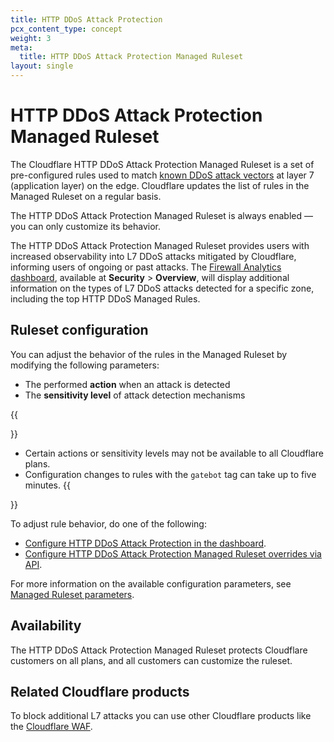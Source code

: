 ```yaml
---
title: HTTP DDoS Attack Protection
pcx_content_type: concept
weight: 3
meta:
  title: HTTP DDoS Attack Protection Managed Ruleset
layout: single
---
```


# HTTP DDoS Attack Protection Managed Ruleset

The Cloudflare HTTP DDoS Attack Protection Managed Ruleset is a set of pre-configured rules used to match [known DDoS attack vectors](/ddos-protection/about/attack-coverage/) at layer 7 (application layer) on the edge. Cloudflare updates the list of rules in the Managed Ruleset on a regular basis.

The HTTP DDoS Attack Protection Managed Ruleset is always enabled — you can only customize its behavior.

The HTTP DDoS Attack Protection Managed Ruleset provides users with increased observability into L7 DDoS attacks mitigated by Cloudflare, informing users of ongoing or past attacks. The [Firewall Analytics dashboard](/waf/analytics/), available at **Security** > **Overview**, will display additional information on the types of L7 DDoS attacks detected for a specific zone, including the top HTTP DDoS Managed Rules.

## Ruleset configuration

You can adjust the behavior of the rules in the Managed Ruleset by modifying the following parameters:

* The performed **action** when an attack is detected
* The **sensitivity level** of attack detection mechanisms

{{<Aside type="note" header="Notes">}}
* Certain actions or sensitivity levels may not be available to all Cloudflare plans.
* Configuration changes to rules with the `gatebot` tag can take up to five minutes.
{{</Aside>}}

To adjust rule behavior, do one of the following:

* [Configure HTTP DDoS Attack Protection in the dashboard](/ddos-protection/managed-rulesets/http/configure-dashboard/).
* [Configure HTTP DDoS Attack Protection Managed Ruleset overrides via API](/ddos-protection/managed-rulesets/http/configure-api/).

For more information on the available configuration parameters, see [Managed Ruleset parameters](/ddos-protection/managed-rulesets/http/override-parameters/).

## Availability

The HTTP DDoS Attack Protection Managed Ruleset protects Cloudflare customers on all plans, and all customers can customize the ruleset.

## Related Cloudflare products

To block additional L7 attacks you can use other Cloudflare products like the [Cloudflare WAF](/waf/).

